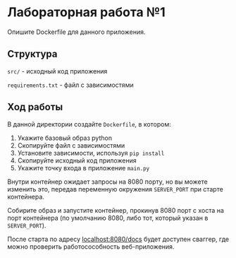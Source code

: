 # Лабораторная работа №1

Опишите Dockerfile для данного приложения.

## Структура
`src/` - исходный код приложения

`requirements.txt` - файл с зависимостями

## Ход работы
В данной директории создайте `Dockerfile`, в котором:
1. Укажите базовый образ python
2. Скопируйте файл с зависимостями
3. Установите зависимости, используя `pip install`
4. Скопируйте исходный код приложения
5. Укажите точку входа в приложение `main.py`

Внутри контейнер ожидает запросы на 8080 порту, но вы можете изменить это, передав переменную окружения `SERVER_PORT` при старте контейнера.

Собирите образ и запустите контейнер, прокинув 8080 порт с хоста на порт контейнера (по умолчанию 8080, либо тот, который указан в `SERVER_PORT`).

После старта по адресу [localhost:8080/docs](http://localhost:8080/docs) будет доступен сваггер, где можно проверить работосособность веб-приложения.
